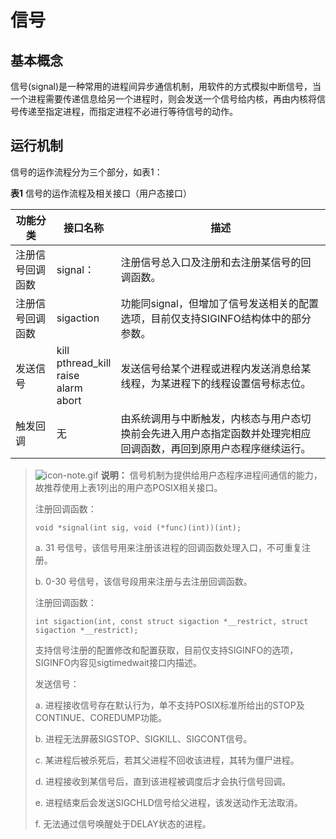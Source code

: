 # 信号


## 基本概念

信号(signal)是一种常用的进程间异步通信机制，用软件的方式模拟中断信号，当一个进程需要传递信息给另一个进程时，则会发送一个信号给内核，再由内核将信号传递至指定进程，而指定进程不必进行等待信号的动作。


## 运行机制

信号的运作流程分为三个部分，如表1：

  **表1** 信号的运作流程及相关接口（用户态接口）

| 功能分类 | 接口**名称** | 描述 | 
| -------- | -------- | -------- |
| 注册信号回调函数 | signal： | 注册信号总入口及注册和去注册某信号的回调函数。 | 
| 注册信号回调函数 | sigaction | 功能同signal，但增加了信号发送相关的配置选项，目前仅支持SIGINFO结构体中的部分参数。 | 
| 发送信号 | kill<br/>pthread_kill<br/>raise<br/>alarm<br/>abort | 发送信号给某个进程或进程内发送消息给某线程，为某进程下的线程设置信号标志位。 | 
| 触发回调 | 无 | 由系统调用与中断触发，内核态与用户态切换前会先进入用户态指定函数并处理完相应回调函数，再回到原用户态程序继续运行。 | 

> ![icon-note.gif](public_sys-resources/icon-note.gif) **说明：**
> 信号机制为提供给用户态程序进程间通信的能力，故推荐使用上表1列出的用户态POSIX相关接口。
> 
> 注册回调函数：
> 
>   
> ```
> void *signal(int sig, void (*func)(int))(int);
> ```
> 
> a. 31 号信号，该信号用来注册该进程的回调函数处理入口，不可重复注册。
> 
> b. 0-30 号信号，该信号段用来注册与去注册回调函数。
> 
> 注册回调函数：
> 
>   
> ```
> int sigaction(int, const struct sigaction *__restrict, struct sigaction *__restrict);
> ```
> 
> 支持信号注册的配置修改和配置获取，目前仅支持SIGINFO的选项，SIGINFO内容见sigtimedwait接口内描述。
> 
> 发送信号：
> 
> a. 进程接收信号存在默认行为，单不支持POSIX标准所给出的STOP及CONTINUE、COREDUMP功能。
> 
> b. 进程无法屏蔽SIGSTOP、SIGKILL、SIGCONT信号。
> 
> c. 某进程后被杀死后，若其父进程不回收该进程，其转为僵尸进程。
> 
> d. 进程接收到某信号后，直到该进程被调度后才会执行信号回调。
> 
> e. 进程结束后会发送SIGCHLD信号给父进程，该发送动作无法取消。
> 
> f. 无法通过信号唤醒处于DELAY状态的进程。
